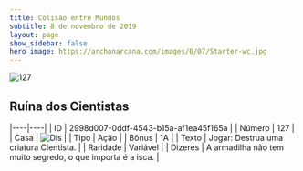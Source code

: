 ```yaml
---
title: Colisão entre Mundos
subtitle: 8 de novembro de 2019
layout: page
show_sidebar: false
hero_image: https://archonarcana.com/images/0/07/Starter-wc.jpg
---
```


![127](https://cdn.keyforgegame.com/media/card_front/pt/452_127_HRV549QX94RC_pt.png)

## Ruína dos Cientistas

|----|----|
| ID | 2998d007-0ddf-4543-b15a-af1ea45f165a |
| Número | 127 |
| Casa | ![Dis](https://archonarcana.com/images/thumb/e/e8/Dis.png/22px-Dis.png "Dis") |
| Tipo | Ação |
| Bônus | 1A |
| Texto | Jogar: Destrua uma criatura Cientista. |
| Raridade | Variável |
| Dizeres | A armadilha não tem muito segredo,  o que importa é a isca. |
